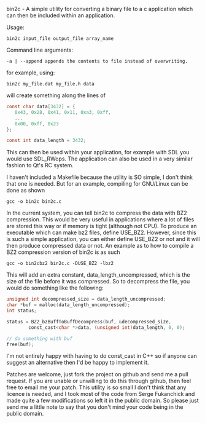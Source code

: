 bin2c - A simple utility for converting a binary file to a c application which
can then be included within an application.

Usage:

```
bin2c input_file output_file array_name
```

Command line arguments:

```
-a | --append appends the contents to file instead of overwriting.
```

for example, using:
```
bin2c my_file.dat my_file.h data
```

will create something along the lines of

```c
const char data[3432] = {
   0x43, 0x28, 0x41, 0x11, 0xa3, 0xff,
   ...
   0x00, 0xff, 0x23
};

const int data_length = 3432;
```

This can then be used within your application, for example with SDL you would
use SDL_RWops. The application can also be used in a very similar fashion to
Qt's RC system.

I haven't included a Makefile because the utility is SO simple, I don't
think that one is needed. But for an example, compiling for GNU/Linux can be
done as shown

```
gcc -o bin2c bin2c.c
```

In the current system, you can tell bin2c to compress the data with BZ2
compression. This would be very useful in applications where a lot of files
are stored this way or if memory is tight (although not CPU). To produce an
executable which can make bz2 files, define USE_BZ2. However, since this is
such a simple application, you can either define USE_BZ2 or not and it will
then produce compressed data or not. An example as to how to compile a BZ2
compression version of bin2c is as such

```
gcc -o bin2cbz2 bin2c.c -DUSE_BZ2 -lbz2
```

This will add an extra constant, data_length_uncompressed, which is the size
of the file before it was compressed. So to decompress the file, you would
do something like the following:

```c
unsigned int decompressed_size = data_length_uncompressed;
char *buf = malloc(data_length_uncompressed);
int status;

status = BZ2_bzBuffToBuffDecompress(buf, &decompressed_size,
        const_cast<char *>data, (unsigned int)data_length, 0, 0);

// do something with buf
free(buf);
```

I'm not entirely happy with having to do const_cast in C++ so if anyone can
suggest an alternative then I'd be happy to implement it.

Patches are welcome, just fork the project on github and send me a pull
request. If you are unable or unwilling to do this through github, then feel
free to email me your patch. This utility is so small I don't think that any
licence is needed, and I took most of the code from Serge Fukanchick and made
quite a few modifications so left it in the public domain. So please just send 
me a little note to say that you don't mind your code being in the public 
domain.
